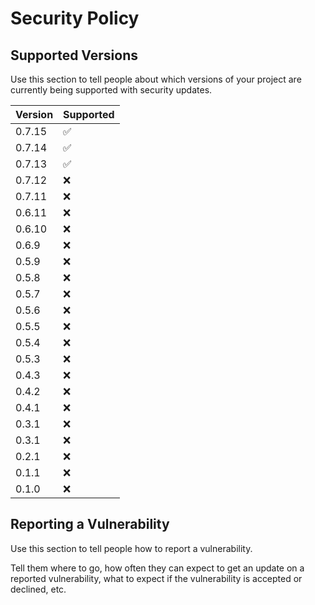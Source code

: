 # Security Policy

## Supported Versions

Use this section to tell people about which versions of your project are
currently being supported with security updates.

| Version | Supported          |
|---------| ------------------ |
| 0.7.15  | :white_check_mark: |
| 0.7.14  | :white_check_mark: |
| 0.7.13  | :white_check_mark: |
| 0.7.12  | :x:                |
| 0.7.11  | :x:                |
| 0.6.11  | :x:                |
| 0.6.10  | :x:                |
| 0.6.9   | :x:                |
| 0.5.9   | :x:                |
| 0.5.8   | :x:                |
| 0.5.7   | :x:                |
| 0.5.6   | :x:                |
| 0.5.5   | :x:                |
| 0.5.4   | :x:                |
| 0.5.3   | :x:                |
| 0.4.3   | :x:                |
| 0.4.2   | :x:                |
| 0.4.1   | :x:                |
| 0.3.1   | :x:                |
| 0.3.1   | :x:                |
| 0.2.1   | :x:                |
| 0.1.1   | :x:                |
| 0.1.0   | :x:                |

## Reporting a Vulnerability

Use this section to tell people how to report a vulnerability.

Tell them where to go, how often they can expect to get an update on a
reported vulnerability, what to expect if the vulnerability is accepted or
declined, etc.
